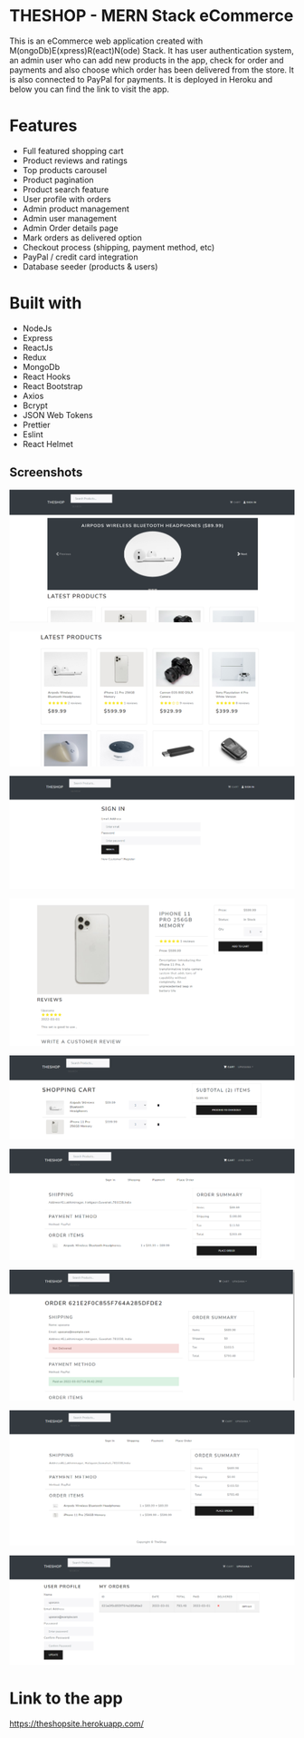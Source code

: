 # THESHOP - MERN Stack eCommerce

This is an eCommerce web application created with M(ongoDb)E(xpress)R(eact)N(ode) Stack. It has user authentication system, an admin user who can add new products in the app, check for order and payments and also choose which order has been delivered from the store. It is also connected to PayPal for payments. It is deployed in Heroku and below you can find the link to visit the app.

# Features

- Full featured shopping cart
- Product reviews and ratings
- Top products carousel
- Product pagination
- Product search feature
- User profile with orders
- Admin product management
- Admin user management
- Admin Order details page
- Mark orders as delivered option
- Checkout process (shipping, payment method, etc)
- PayPal / credit card integration
- Database seeder (products & users)

# Built with

- NodeJs
- Express
- ReactJs
- Redux
- MongoDb
- React Hooks
- React Bootstrap
- Axios
- Bcrypt
- JSON Web Tokens
- Prettier
- Eslint
- React Helmet

## Screenshots

![App Screenshot](https://github.com/Upasana03-bit/THESHOP/blob/master/frontend/src/assets/homepage.PNG?raw=true)

![App Screenshot](https://github.com/Upasana03-bit/THESHOP/blob/master/frontend/src/assets/homepage1.PNG?raw=true)

![App Screenshot](https://github.com/Upasana03-bit/THESHOP/blob/master/frontend/src/assets/signin.PNG?raw=true)

![App Screenshot](https://github.com/Upasana03-bit/THESHOP/blob/master/frontend/src/assets/Productdescription.PNG?raw=true)

![App Screenshot](https://github.com/Upasana03-bit/THESHOP/blob/master/frontend/src/assets/CART1.PNG?raw=true)

![App Screenshot](https://github.com/Upasana03-bit/THESHOP/blob/master/frontend/src/assets/placeorder.PNG?raw=true)

![App Screenshot](https://github.com/Upasana03-bit/THESHOP/blob/master/frontend/src/assets/Payment.PNG?raw=true)

![App Screenshot](https://github.com/Upasana03-bit/THESHOP/blob/master/frontend/src/assets/Ordersummary.PNG?raw=true)

![App Screenshot](https://github.com/Upasana03-bit/THESHOP/blob/master/frontend/src/assets/userprofile.PNG?raw=true)

# Link to the app

https://theshopsite.herokuapp.com/
